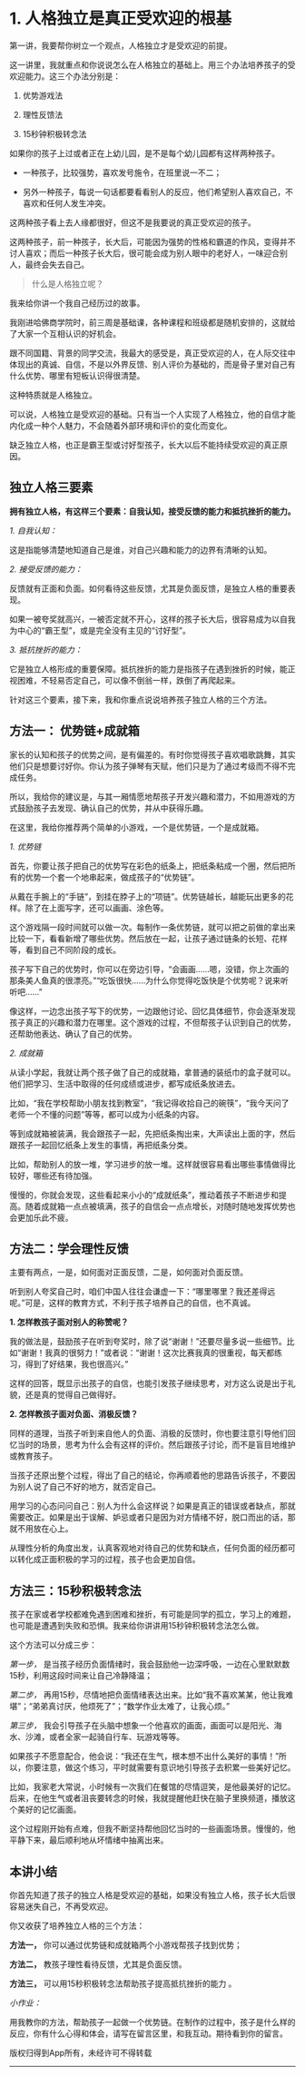 # 1. 人格独立是真正受欢迎的根基

第一讲，我要帮你树立一个观点，人格独立才是受欢迎的前提。

这一讲里，我就重点和你说说怎么在人格独立的基础上。用三个办法培养孩子的受欢迎能力。这三个办法分别是：

1. 优势游戏法

2. 理性反馈法

3. 15秒钟积极转念法

如果你的孩子上过或者正在上幼儿园，是不是每个幼儿园都有这样两种孩子。

* 一种孩子，比较强势，喜欢发号施令，在班里说一不二；

* 另外一种孩子，每说一句话都要看看别人的反应，他们希望别人喜欢自己，不喜欢和任何人发生冲突。

这两种孩子看上去人缘都很好，但这不是我要说的真正受欢迎的孩子。

这两种孩子，前一种孩子，长大后，可能因为强势的性格和霸道的作风，变得并不讨人喜欢；而后一种孩子长大后，很可能会成为别人眼中的老好人，一味迎合别人，最终会失去自己。

> 什么是人格独立呢？

我来给你讲一个我自己经历过的故事。

我刚进哈佛商学院时，前三周是基础课，各种课程和班级都是随机安排的，这就给了大家一个互相认识的好机会。

跟不同国籍、背景的同学交流，我最大的感受是，真正受欢迎的人，在人际交往中体现出的真诚、自信，不是以外界反馈、别人评价为基础的，而是骨子里对自己有什么优势、哪里有短板认识得很清楚。

这种特质就是人格独立。

可以说，人格独立是受欢迎的基础。只有当一个人实现了人格独立，他的自信才能内化成一种个人魅力，不会随着外部环境和评价的变化而变化。

缺乏独立人格，也正是霸王型或讨好型孩子，长大以后不能持续受欢迎的真正原因。

## 独立人格三要素

 **拥有独立人格，有这样三个要素：自我认知，接受反馈的能力和抵抗挫折的能力。**

 *1. 自我认知：*

这是指能够清楚地知道自己是谁，对自己兴趣和能力的边界有清晰的认知。

 *2. 接受反馈的能力：*

反馈就有正面和负面。如何看待这些反馈，尤其是负面反馈，是独立人格的重要表现。

如果一被夸奖就高兴，一被否定就不开心，这样的孩子长大后，很容易成为以自我为中心的“霸王型”，或是完全没有主见的“讨好型”。

 *3. 抵抗挫折的能力：*

它是独立人格形成的重要保障。抵抗挫折的能力是指孩子在遇到挫折的时候，能正视困难，不轻易否定自己，可以像不倒翁一样，跌倒了再爬起来。

针对这三个要素，接下来，我和你重点说说培养孩子独立人格的三个方法。

## 方法一： 优势链+成就箱

家长的认知和孩子的优势之间，是有偏差的。有时你觉得孩子喜欢唱歌跳舞，其实他们只是想要讨好你。你认为孩子弹琴有天赋，他们只是为了通过考级而不得不完成任务。

所以，我给你的建议是，与其一厢情愿地帮孩子开发兴趣和潜力，不如用游戏的方式鼓励孩子去发现、确认自己的优势，并从中获得乐趣。

在这里，我给你推荐两个简单的小游戏，一个是优势链，一个是成就箱。

 *1. 优势链*

首先，你要让孩子把自己的优势写在彩色的纸条上，把纸条粘成一个圈，然后把所有的优势一个套一个地串起来，做成孩子的“优势链”。

从戴在手腕上的“手链”，到挂在脖子上的“项链”。优势链越长，越能玩出更多的花样。除了在上面写字，还可以画画、涂色等。

这个游戏隔一段时间就可以做一次。每制作一条优势链，就可以把之前做的拿出来比较一下，看看新增了哪些优势。然后放在一起，让孩子通过链条的长短、花样等，看到自己不同阶段的成长。

孩子写下自己的优势时，你可以在旁边引导，“会画画……嗯，没错，你上次画的那条美人鱼真的很漂亮。”“吃饭很快……为什么你觉得吃饭快是个优势呢？说来听听吧……”

像这样，一边念出孩子写下的优势，一边跟他讨论、回忆具体细节，你会逐渐发现孩子真正的兴趣和潜力在哪里。这个游戏的过程，不但帮孩子认识到自己的优势，还帮助他表达、确认了自己的优势。

 *2. 成就箱*

从读小学起，我就让两个孩子做了自己的成就箱，拿普通的装纸巾的盒子就可以。他们把学习、生活中取得的任何成绩或进步，都写成纸条放进去。

比如，“我在学校帮助小朋友找到教室”，“我记得收拾自己的碗筷”，“我今天问了老师一个不懂的问题”等等，都可以成为小纸条的内容。

等到成就箱被装满，我会跟孩子一起，先把纸条掏出来，大声读出上面的字，然后跟孩子一起回忆纸条上发生的事情，再把纸条分类。

比如，帮助别人的放一堆，学习进步的放一堆。这样就很容易看出哪些事情做得比较好，哪些还有待加强。

慢慢的，你就会发现，这些看起来小小的“成就纸条”，推动着孩子不断进步和提高。随着成就箱一点点被填满，孩子的自信会一点点增长，对随时随地发挥优势也会更加乐此不疲。

## 方法二：学会理性反馈

主要有两点，一是，如何面对正面反馈，二是，如何面对负面反馈。

听到别人夸奖自己时，咱们中国人往往会谦虚一下：“哪里哪里？我还差得远呢。”可是，这样的教育方式，不利于孩子培养自己的自信，也不真诚。

 **1. 怎样教孩子面对别人的称赞呢？**

我的做法是，鼓励孩子在听到夸奖时，除了说“谢谢！”还要尽量多说一些细节。比如“谢谢！我真的很努力！”或者说：“谢谢！这次比赛我真的很重视，每天都练习，得到了好结果，我也很高兴。”

这样的回答，既显示出孩子的自信，也能引发孩子继续思考，对方这么说是出于礼貌，还是真的觉得自己做得好。

 **2. 怎样教孩子面对负面、消极反馈？**

同样的道理，当孩子听到来自他人的负面、消极的反馈时，你也要注意引导他们回忆当时的场景，思考为什么会有这样的评价。然后跟孩子讨论，而不是盲目地维护或教育孩子。

当孩子还原出整个过程，得出了自己的结论，你再顺着他的思路告诉孩子，不要因为别人说了自己不好的地方，就否定自己。

用学习的心态问问自己：别人为什么会这样说？如果是真正的错误或者缺点，那就需要改正。如果是出于误解、妒忌或者只是因为对方情绪不好，脱口而出的话，那就不用放在心上。

从理性分析的角度出发，认真客观地对待自己的优势和缺点，任何负面的经历都可以转化成正面积极的学习的过程，孩子也会更加自信。

## 方法三：15秒积极转念法

孩子在家或者学校都难免遇到困难和挫折，有可能是同学的孤立，学习上的难题，也可能是遭遇到失败和恐惧。我来给你讲讲用15秒钟积极转念法怎么做。

这个方法可以分成三步：

 *第一步，* 是当孩子经历负面情绪时，我会鼓励他一边深呼吸，一边在心里默默数15秒，利用这段时间来让自己冷静降温；

 *第二步，* 再用15秒，尽情地把负面情绪表达出来。比如“我不喜欢某某，他让我难堪”；“弟弟真讨厌，他烦死了”；“数学作业太难了，让我心烦。”

 *第三步，* 我会引导孩子在头脑中想象一个他喜欢的画面，画面可以是阳光、海水、沙滩，或者全家一起骑自行车、玩游戏等等。

如果孩子不愿意配合，他会说：“我还在生气，根本想不出什么美好的事情！”所以，你要注意，做这个练习，平时就需要有意识地引导孩子去积累一些美好记忆。

比如，我家老大常说，小时候有一次我们在餐馆的尽情逗笑，是他最美好的记忆。后来，在他生气或者沮丧要转念的时候，我就提醒他赶快在脑子里换频道，播放这个美好的记忆画面。

这个过程刚开始有点难，但我不断坚持帮他回忆当时的一些画面场景。慢慢的，他平静下来，最后顺利地从坏情绪中抽离出来。

## 本讲小结

你首先知道了孩子的独立人格是受欢迎的基础，如果没有独立人格，孩子长大后很容易迷失自己，不再受欢迎。

你又收获了培养独立人格的三个方法：

 **方法一，** 你可以通过优势链和成就箱两个小游戏帮孩子找到优势；

 **方法二，** 教孩子理性看待反馈，尤其是负面反馈。

 **方法三，** 可以用15秒积极转念法帮助孩子提高抵抗挫折的能力 。

 *小作业：*

用我教你的方法，帮助孩子一起做一个优势链。在制作的过程中，孩子是什么样的反应，你有什么心得和体会，请写在留言区里，和我互动。期待看到你的留言。

版权归得到App所有，未经许可不得转载

---
